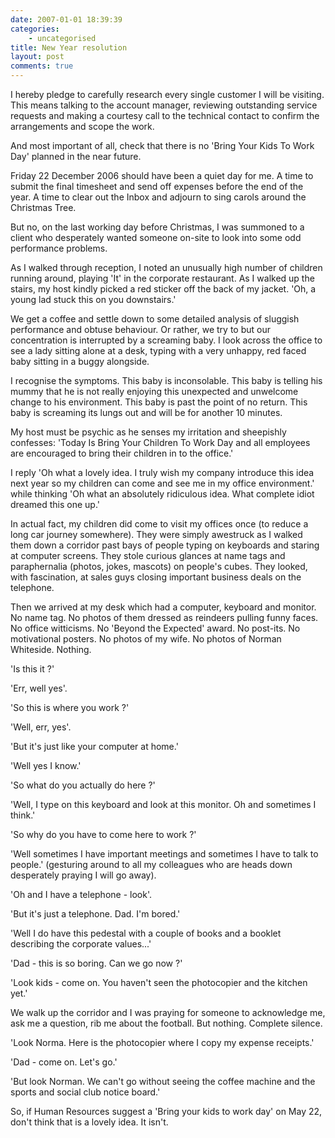 ```yaml
---
date: 2007-01-01 18:39:39
categories:
    - uncategorised
title: New Year resolution
layout: post
comments: true
---
```

I hereby pledge to carefully research every single customer I will be
visiting. This means talking to the account manager, reviewing
outstanding service requests and making a courtesy call to the technical
contact to confirm the arrangements and scope the work.

And most important of all, check that there is no 'Bring Your Kids To
Work Day' planned in the near future.

Friday 22 December 2006 should have been a quiet day for me. A time to
submit the final timesheet and send off expenses before the end of the
year. A time to clear out the Inbox and adjourn to sing carols around
the Christmas Tree.

But no, on the last working day before Christmas, I was summoned to a
client who desperately wanted someone on-site to look into some odd
performance problems.

As I walked through reception, I noted an unusually high number of
children running around, playing 'It' in the corporate restaurant. As I
walked up the stairs, my host kindly picked a red sticker off the back
of my jacket. 'Oh, a young lad stuck this on you downstairs.'

We get a coffee and settle down to some detailed analysis of sluggish
performance and obtuse behaviour. Or rather, we try to but our
concentration is interrupted by a screaming baby. I look across the
office to see a lady sitting alone at a desk, typing with a very
unhappy, red faced baby sitting in a buggy alongside.

I recognise the symptoms. This baby is inconsolable. This baby is
telling his mummy that he is not really enjoying this unexpected and
unwelcome change to his environment. This baby is past the point of no
return. This baby is screaming its lungs out and will be for another 10
minutes.

My host must be psychic as he senses my irritation and sheepishly
confesses: 'Today Is Bring Your Children To Work Day and all employees
are encouraged to bring their children in to the office.'

I reply 'Oh what a lovely idea. I truly wish my company introduce this
idea next year so my children can come and see me in my office
environment.' while thinking 'Oh what an absolutely ridiculous idea.
What complete idiot dreamed this one up.'

In actual fact, my children did come to visit my offices once (to reduce
a long car journey somewhere). They were simply awestruck as I walked
them down a corridor past bays of people typing on keyboards and staring
at computer screens. They stole curious glances at name tags and
paraphernalia (photos, jokes, mascots) on people's cubes. They looked,
with fascination, at sales guys closing important business deals on the
telephone.

Then we arrived at my desk which had a computer, keyboard and monitor.
No name tag. No photos of them dressed as reindeers pulling funny faces.
No office witticisms. No 'Beyond the Expected' award. No post-its. No
motivational posters. No photos of my wife. No photos of Norman
Whiteside. Nothing.

'Is this it ?'

'Err, well yes'.

'So this is where you work ?'

'Well, err, yes'.

'But it's just like your computer at home.'

'Well yes I know.'

'So what do you actually do here ?'

'Well, I type on this keyboard and look at this monitor. Oh and
sometimes I think.'

'So why do you have to come here to work ?'

'Well sometimes I have important meetings and sometimes I have to talk
to people.' (gesturing around to all my colleagues who are heads down
desperately praying I will go away).

'Oh and I have a telephone - look'.

'But it's just a telephone. Dad. I'm bored.'

'Well I do have this pedestal with a couple of books and a booklet
describing the corporate values...'

'Dad - this is so boring. Can we go now ?'

'Look kids - come on. You haven't seen the photocopier and the kitchen
yet.'

We walk up the corridor and I was praying for someone to acknowledge me,
ask me a question, rib me about the football. But nothing. Complete
silence.

'Look Norma. Here is the photocopier where I copy my expense receipts.'

'Dad - come on. Let's go.'

'But look Norman. We can't go without seeing the coffee machine and the
sports and social club notice board.'

So, if Human Resources suggest a 'Bring your kids to work day' on May
22, don't think that is a lovely idea. It isn't.
